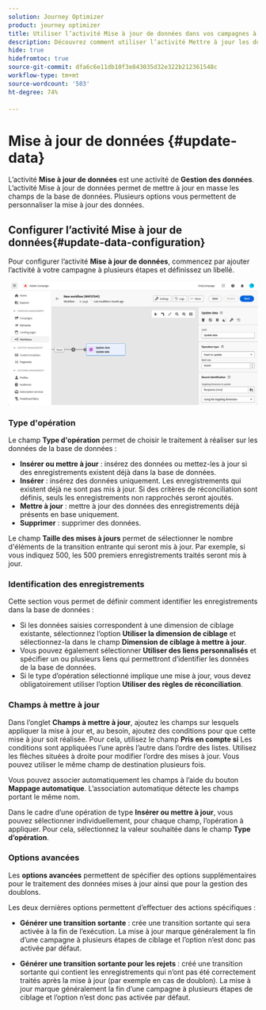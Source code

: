 ```yaml
---
solution: Journey Optimizer
product: journey optimizer
title: Utiliser l’activité Mise à jour de données dans vos campagnes à plusieurs étapes
description: Découvrez comment utiliser l’activité Mettre à jour les données .
hide: true
hidefromtoc: true
source-git-commit: dfa6c6e11db10f3e843035d32e322b212361548c
workflow-type: tm+mt
source-wordcount: '503'
ht-degree: 74%

---
```


# Mise à jour de données {#update-data}

L’activité **Mise à jour de données** est une activité de **Gestion des données**. L’activité Mise à jour de données permet de mettre à jour en masse les champs de la base de données. Plusieurs options vous permettent de personnaliser la mise à jour des données.

<!--
The **Operation type** field lets you choose the process to be carried out on the data in the database. Select the first option to add data or update (it if it has already been added). You can also only add data, only update data, or delete data. Select the **Update and merge collections** to select a primary record to link duplicates to, and delete those duplicates safely

Specify how to identify the records in the database: if data relate to an existing targeting dimension, select the **Using the targeting dimension** option and select the targeting dimension and fields to update. Otherwise, specify one or more custom links to identify the data in the database, or direct use of reconciliation keys.

Select the fields to update and reconciliation settings. You can use the **Auto-mapping** option to automatically identify the fields to be updated.

The **Advanced options** section let you specify additional settings to manage data and duplicates.

Toggle the **Generate an outbound transition** option to add an outbound transition that will be activated at the end of the execution of the **Update data** activity. The update generally marks the end of a targeting workflow and therefore the option is not activated by default.

Toggle the **Generate an outbound transition for rejects** option to add an outbound transition containing records that have not been correctly processed after the update (for example if there is a duplicate). The update generally marks the end of a targeting workflow and therefore the option is not activated by default.
-->

## Configurer l’activité Mise à jour de données{#update-data-configuration}

Pour configurer l’activité **Mise à jour de données**, commencez par ajouter l’activité à votre campagne à plusieurs étapes et définissez un libellé.

![](../assets/workflow-update-data.png)

### Type d&#39;opération

Le champ **Type d&#39;opération** permet de choisir le traitement à réaliser sur les données de la base de données :

* **Insérer ou mettre à jour** : insérez des données ou mettez-les à jour si des enregistrements existent déjà dans la base de données.
* **Insérer** : insérez des données uniquement. Les enregistrements qui existent déjà ne sont pas mis à jour. Si des critères de réconciliation sont définis, seuls les enregistrements non rapprochés seront ajoutés.
* **Mettre à jour** : mettre à jour des données des enregistrements déjà présents en base uniquement.
* **Supprimer** : supprimer des données.

Le champ **Taille des mises à jours** permet de sélectionner le nombre d&#39;éléments de la transition entrante qui seront mis à jour. Par exemple, si vous indiquez 500, les 500 premiers enregistrements traités seront mis à jour.

### Identification des enregistrements

Cette section vous permet de définir comment identifier les enregistrements dans la base de données :

* Si les données saisies correspondent à une dimension de ciblage existante, sélectionnez l’option **Utiliser la dimension de ciblage** et sélectionnez-la dans le champ **Dimension de ciblage à mettre à jour**.
* Vous pouvez également sélectionner **Utiliser des liens personnalisés** et spécifier un ou plusieurs liens qui permettront d’identifier les données de la base de données.
* Si le type d’opération sélectionné implique une mise à jour, vous devez obligatoirement utiliser l’option **Utiliser des règles de réconciliation**.

### Champs à mettre à jour

Dans l’onglet **Champs à mettre à jour**, ajoutez les champs sur lesquels appliquer la mise à jour et, au besoin, ajoutez des conditions pour que cette mise à jour soit réalisée. Pour cela, utilisez le champ **Pris en compte si** Les conditions sont appliquées l’une après l’autre dans l’ordre des listes. Utilisez les flèches situées à droite pour modifier l’ordre des mises à jour. Vous pouvez utiliser le même champ de destination plusieurs fois.

Vous pouvez associer automatiquement les champs à l’aide du bouton **Mappage automatique**. L’association automatique détecte les champs portant le même nom.

Dans le cadre d’une opération de type **Insérer ou mettre à jour**, vous pouvez sélectionner individuellement, pour chaque champ, l’opération à appliquer. Pour cela, sélectionnez la valeur souhaitée dans le champ **Type d’opération**.

### Options avancées

Les **options avancées** permettent de spécifier des options supplémentaires pour le traitement des données mises à jour ainsi que pour la gestion des doublons.

<!--
* **Disable automatic key management**
* **Disable audit**
* **Empty the destination value if the source value is empty**
* **Update all columns with matching names**
* **Ignore records which concern the same target**: only the first in the list of expressions will be considered
-->

Les deux dernières options permettent d’effectuer des actions spécifiques :

* **Générer une transition sortante** : crée une transition sortante qui sera activée à la fin de l’exécution. La mise à jour marque généralement la fin d’une campagne à plusieurs étapes de ciblage et l’option n’est donc pas activée par défaut.

* **Générer une transition sortante pour les rejets** : créé une transition sortante qui contient les enregistrements qui n’ont pas été correctement traités après la mise à jour (par exemple en cas de doublon). La mise à jour marque généralement la fin d’une campagne à plusieurs étapes de ciblage et l’option n’est donc pas activée par défaut.

